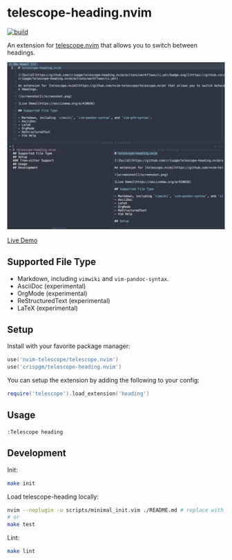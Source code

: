 # telescope-heading.nvim

[![build](https://github.com/crispgm/telescope-heading.nvim/actions/workflows/ci.yml/badge.svg)](https://github.com/crispgm/telescope-heading.nvim/actions/workflows/ci.yml)

An extension for [telescope.nvim](https://github.com/nvim-telescope/telescope.nvim) that allows you to switch between headings.

![screenshot](/screenshot.png)

[Live Demo](https://asciinema.org/a/410656)

## Supported File Type

- Markdown, including `vimwiki` and `vim-pandoc-syntax`.
- AsciiDoc (experimental)
- OrgMode (experimental)
- ReStructuredText (experimental)
- LaTeX (experimental)

## Setup

Install with your favorite package manager:
```lua
use('nvim-telescope/telescope.nvim')
use('crispgm/telescope-heading.nvim')
```

You can setup the extension by adding the following to your config:
```lua
require('telescope').load_extension('heading')
```

## Usage

```viml
:Telescope heading
```

## Development

Init:

```bash
make init
```

Load telescope-heading locally:

```bash
nvim --noplugin -u scripts/minimal_init.vim ./README.md # replace with /path/to/testfile
# or
make test
```

Lint:

```bash
make lint
```
